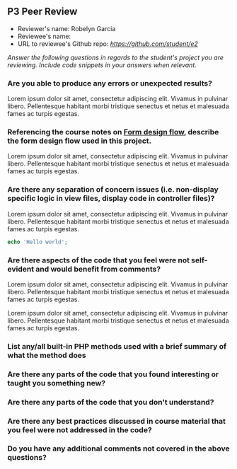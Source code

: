 ## P3 Peer Review

+ Reviewer's name: Robelyn Garcia
+ Reviewee's name: 
+ URL to reviewee's Github repo: *<https://github.com/student/e2>*

*Answer the following questions in regards to the student's project you are reviewing. Include code snippets in your answers when relevant.*


### Are you able to produce any errors or unexpected results?
Lorem ipsum dolor sit amet, consectetur adipiscing elit. Vivamus in pulvinar libero. Pellentesque habitant morbi tristique senectus et netus et malesuada fames ac turpis egestas.

### Referencing the course notes on [Form design flow](https://hesweb.dev/e2/notes#/php/form-flow), describe the form design flow used in this project.
Lorem ipsum dolor sit amet, consectetur adipiscing elit. Vivamus in pulvinar libero. Pellentesque habitant morbi tristique senectus et netus et malesuada fames ac turpis egestas.



### Are there any separation of concern issues (i.e. non-display specific logic in view files, display code in controller files)? 
Lorem ipsum dolor sit amet, consectetur adipiscing elit. Vivamus in pulvinar libero. Pellentesque habitant morbi tristique senectus et netus et malesuada fames ac turpis egestas.


```php
echo 'Hello world';
```


### Are there aspects of the code that you feel were not self-evident and would benefit from comments?
Lorem ipsum dolor sit amet, consectetur adipiscing elit. Vivamus in pulvinar libero. Pellentesque habitant morbi tristique senectus et netus et malesuada fames ac turpis egestas.

Lorem ipsum dolor sit amet, consectetur adipiscing elit. Vivamus in pulvinar libero. Pellentesque habitant morbi tristique senectus et netus et malesuada fames ac turpis egestas.


### List any/all built-in PHP methods used with a brief summary of what the method does

### Are there any parts of the code that you found interesting or taught you something new?

### Are there any parts of the code that you don't understand?

### Are there any best practices discussed in course material that you feel were not addressed in the code?

### Do you have any additional comments not covered in the above questions?